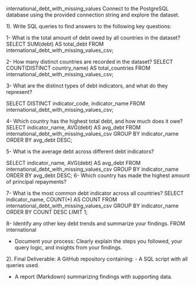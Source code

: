 international_debt_with_missing_values
Connect to the PostgreSQL database using the provided connection string and explore the dataset.
 
1). Write SQL queries to find answers to the following key questions:
 
1- What is the total amount of debt owed by all countries in the dataset?
SELECT SUM(debt) AS total_debt
FROM international_debt_with_missing_values_csv;

2- How many distinct countries are recorded in the dataset?
 SELECT COUNT(DISTINCT country_name) AS total_countries
FROM international_debt_with_missing_values_csv;

3- What are the distinct types of debt indicators, and what do they represent?
 
   SELECT DISTINCT indicator_code, indicator_name
FROM international_debt_with_missing_values_csv;


4- Which country has the highest total debt, and how much does it owe?
 SELECT indicator_name, AVG(debt) AS avg_debt
FROM international_debt_with_missing_values_csv
GROUP BY indicator_name
ORDER BY avg_debt DESC;


5- What is the average debt across different debt indicators?
 
SELECT indicator_name, AVG(debt) AS avg_debt
FROM international_debt_with_missing_values_csv
GROUP BY indicator_name
ORDER BY avg_debt DESC;
6- Which country has made the highest amount of principal repayments?


7- What is the most common debt indicator across all countries?
SELECT indicator_name, COUNT(*) AS COUNT
FROM international_debt_with_missing_values_csv
GROUP BY indicator_name
ORDER BY COUNT DESC
LIMIT 1;


8- Identify any other key debt trends and summarize your findings.
 FROM international
- Document your process: Clearly explain the steps you followed, your query logic, and insights from your findings.
 
2). Final Deliverable: A GitHub repository containing:
		- A SQL script with all queries used.
 - A report (Markdown) summarizing findings with supporting data.
